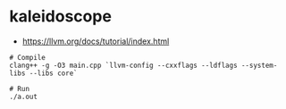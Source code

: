 # kaleidoscope
- https://llvm.org/docs/tutorial/index.html

```shell
# Compile
clang++ -g -O3 main.cpp `llvm-config --cxxflags --ldflags --system-libs --libs core`

# Run
./a.out
```

